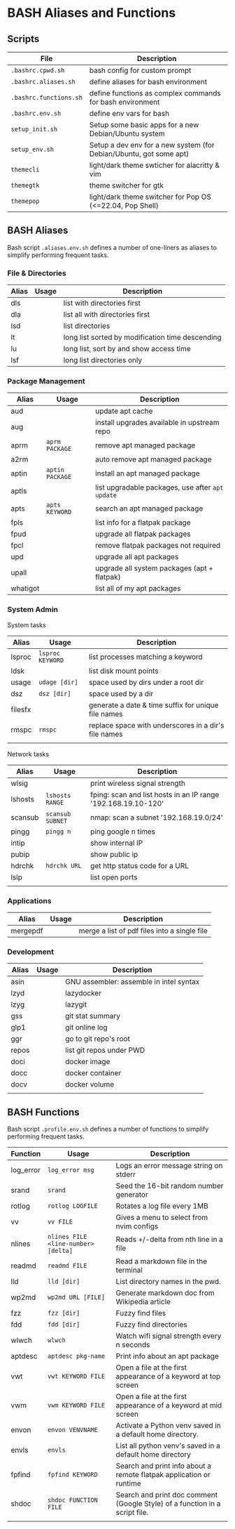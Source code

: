 # BASH Aliases and Functions

## Scripts

| File | Description |
| -------- | ----------- |
| `.bashrc.cpwd.sh` | bash config for custom prompt |
| `.bashrc.aliases.sh` | define aliases for bash environment  |
| `.bashrc.functions.sh` | define functions as complex commands for bash environment |
| `.bashrc.env.sh` | define env vars for bash  |
| `setup_init.sh` | Setup some basic apps for a new Debian/Ubuntu system |
| `setup_env.sh` | Setup a dev env for a new system (for Debian/Ubuntu, got some apt) |
| `themecli` | light/dark theme swticher for alacritty & vim |
| `themegtk` | theme switcher for gtk |
| `themepop` | light/dark theme switcher for Pop OS (<=22.04, Pop Shell) |

## BASH Aliases

Bash script `.aliases.env.sh` defines a number of one-liners as aliases to simplify performing frequent tasks.

### File & Directories

| Alias | Usage | Description |
| -------- | ----- | ----------- |
| dls |  | list with directories first |
| dla |  | list all with directories first |
| lsd |  | list directories |
| lt |  | long list sorted by modification time descending |
| lu |  | long list, sort by and show access time |
| lsf |  | long list directories only |

### Package Management

| Alias | Usage | Description |
| -------- | ----- | ----------- |
| aud |  | update apt cache |
| aug |  | install upgrades available in upstream repo |
| aprm | `aprm PACKAGE` | remove apt managed package |
| a2rm |  | auto remove apt managed package |
| aptin | `aptin PACKAGE` | install an apt managed package |
| aptls |  | list upgradable packages, use after `apt update` |
| apts | `apts KEYWORD` | search an apt managed package |
| fpls |  | list info for a flatpak package |
| fpud |  | upgrade all flatpak packages |
| fpcl |  | remove flatpak packages not required |
| upd |  | upgrade all apt packages |
| upall |  | upgrade all system packages (apt + flatpak) |
| whatigot |  | list all of my apt packages |

### System Admin

System tasks

| Alias | Usage | Description |
| -------- | ----- | ----------- |
| lsproc | `lsproc KEYWORD` | list processes matching a keyword |
| ldsk |  | list disk mount points |
| usage | `udage [dir]` | space used by dirs under a root dir |
| dsz | `dsz [dir]` | space used by a dir |
| filesfx |  | generate a date & time suffix for unique file names |
| rmspc | `rmspc` | replace space with underscores in a dir's file names |
|  |  |   |

Network tasks

| Alias | Usage | Description |
| -------- | ----- | ----------- |
| wlsig |  | print wireless signal strength |
| lshosts | `lshosts RANGE` | fping: scan and list hosts in an IP range '192.168.19.10-120' |
| scansub | `scansub SUBNET` | nmap: scan a subnet '192.168.19.0/24' |
| pingg | `pingg n` | ping google n times |
| intip |  | show internal IP |
| pubip |  | show public ip |
| hdrchk | `hdrchk URL` | get http status code for a URL |
| lslp |  | list open ports |
|  |  |  |

### Applications

| Alias | Usage | Description |
| -------- | ----- | ----------- |
| mergepdf |  | merge a list of pdf files into a single file |

### Development

| Alias | Usage | Description |
| -------- | ----- | ----------- |
| asin |  | GNU assembler: assemble in intel syntax |
| lzyd |  | lazydocker |
| lzyg |  | lazygit |
| gss |  | git stat summary |
| glp1 |  | git online log |
| ggr |  | go to git repo's root |
| repos |  | list git repos under PWD |
| doci |  | docker image |
| docc |  | docker container |
| docv |  | docker volume |
|  |  |  |

## BASH Functions

Bash script `.profile.env.sh` defines a number of functions to simplify performing frequent tasks.

| Function | Usage | Description |
| -------- | ----- | ----------- |
| log_error | `log_error msg` | Logs an error message string on stderr |
| srand  | `srand` | Seed the 16-bit random number generator |
| rotlog | `rotlog LOGFILE` | Rotates a log file every 1MB |
| vv | `vv FILE` | Gives a menu to select from nvim configs |
| nlines | `nlines FILE <line-number> [delta]` | Reads +/-delta from nth line in a file |
| readmd | `readmd FILE` | Read a markdown file in the terminal |
| lld | `lld [dir]` | List directory names in the pwd. |
| wp2md | `wp2md URL [FILE]` | Generate markdown doc from Wikipedia article |
| fzz | `fzz [dir]` | Fuzzy find files |
| fdd | `fdd [dir]` | Fuzzy find directories |
| wlwch | `wlwch` | Watch wifi signal strength every n seconds |
| aptdesc | `aptdesc pkg-name` | Print info about an apt package |
| vwt | `vwt KEYWORD FILE` | Open a file at the first appearance of a keyword at top screen |
| vwm | `vwm KEYWORD FILE` | Open a file at the first appearance of a keyword at mid screen |
| envon | `envon VENVNAME` | Activate a Python venv saved in a default home directory. |
| envls | `envls` | List all python venv's saved in a default home directory |
| fpfind | `fpfind KEYWORD` | Search and print info about a remote flatpak application or runtime |
| shdoc | `shdoc FUNCTION FILE` | Search and print doc comment (Google Style) of a function in a script file. |
|  |  |  |
